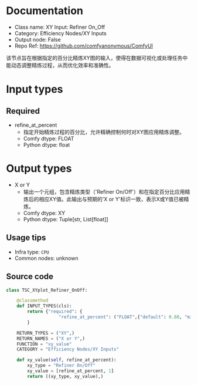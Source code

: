 
# Documentation
- Class name: XY Input: Refiner On_Off
- Category: Efficiency Nodes/XY Inputs
- Output node: False
- Repo Ref: https://github.com/comfyanonymous/ComfyUI

该节点旨在根据指定的百分比精炼XY图的输入，使得在数据可视化或处理任务中能动态调整精炼过程，从而优化效率和准确性。

# Input types
## Required
- refine_at_percent
    - 指定开始精炼过程的百分比，允许精确控制何时对XY图应用精炼调整。
    - Comfy dtype: FLOAT
    - Python dtype: float

# Output types
- X or Y
    - 输出一个元组，包含精炼类型（'Refiner On/Off'）和在指定百分比应用精炼后的相应XY值。此输出与预期的'X or Y'标识一致，表示X或Y值已被精炼。
    - Comfy dtype: XY
    - Python dtype: Tuple[str, List[float]]


## Usage tips
- Infra type: `CPU`
- Common nodes: unknown


## Source code
```python
class TSC_XYplot_Refiner_OnOff:

    @classmethod
    def INPUT_TYPES(cls):
        return {"required": {
                    "refine_at_percent": ("FLOAT",{"default": 0.80, "min": 0.00, "max": 1.00, "step": 0.01})},
        }

    RETURN_TYPES = ("XY",)
    RETURN_NAMES = ("X or Y",)
    FUNCTION = "xy_value"
    CATEGORY = "Efficiency Nodes/XY Inputs"

    def xy_value(self, refine_at_percent):
        xy_type = "Refiner On/Off"
        xy_value = [refine_at_percent, 1]
        return ((xy_type, xy_value),)

```
